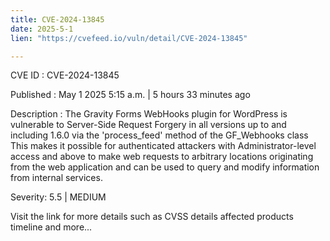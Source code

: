 ```yaml
---
title: CVE-2024-13845
date: 2025-5-1
lien: "https://cvefeed.io/vuln/detail/CVE-2024-13845"

---
```


CVE ID : CVE-2024-13845

Published :  May 1
2025
5:15 a.m. | 5 hours
33 minutes ago

Description : The Gravity Forms WebHooks plugin for WordPress is vulnerable to Server-Side Request Forgery in all versions up to
and including
1.6.0 via the 'process_feed' method of the GF_Webhooks class This makes it possible for authenticated attackers
with Administrator-level access and above
to make web requests to arbitrary locations originating from the web application and can be used to query and modify information from internal services.

Severity: 5.5 | MEDIUM

Visit the link for more details
such as CVSS details
affected products
timeline
and more...

